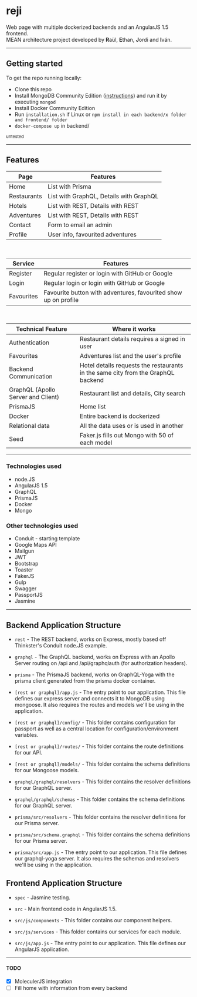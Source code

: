 # reji

Web page with multiple dockerized backends and an AngularJS 1.5 frontend.  
MEAN architecture project developed by **R**aül, **E**than, **J**ordi and **I**ván.

---

## Getting started

To get the repo running locally:

- Clone this repo
- Install MongoDB Community Edition ([instructions](https://docs.mongodb.com/manual/installation/#tutorials)) and run it by executing `mongod`
- Install Docker Community Edition
- Run `installation.sh` if Linux or `npm install in each backend/x folder and frontend/ folder`
- `docker-compose up` in backend/

<small>untested</small>

---

## Features

| Page | Features |
| - | - |
| Home | List with Prisma |
| Restaurants | List with GraphQL, Details with GraphQL |
| Hotels | List with REST, Details with REST |
| Adventures | List with REST, Details with REST |
| Contact | Form to email an admin |
| Profile | User info, favourited adventures |

<br>

| Service | Features |
| - | - |
| Register | Regular register or login with GitHub or Google |
| Login | Regular login or login with GitHub or Google |
| Favourites | Favourite button with adventures, favourited show up on profile |

<br>

| Technical Feature | Where it works |
| - | - |
| Authentication | Restaurant details requires a signed in user |
| Favourites | Adventures list and the user's profile |
| Backend Communication | Hotel details requests the restaurants in the same city from the GraphQL backend |
| GraphQL (Apollo Server and Client) | Restaurant list and details, City search |
| PrismaJS | Home list |
| Docker | Entire backend is dockerized |
| Relational data | All the data uses or is used in another |
| Seed | Faker.js fills out Mongo with 50 of each model |

---

### Technologies used

* node.JS
* AngularJS 1.5
* GraphQL
* PrismaJS
* Docker
* Mongo

### Other technologies used

* Conduit - starting template
* Google Maps API
* Mailgun
* JWT 
* Bootstrap
* Toaster
* FakerJS
* Gulp
* Swagger
* PassportJS
* Jasmine

---

## Backend Application Structure

- `rest` - The REST backend, works on Express, mostly based off Thinkster's Conduit node.JS example.
- `graphql` - The GraphQL backend, works on Express with an Apollo Server routing on /api and /api/graphqlauth (for authorization headers).
- `prisma` - The PrismaJS backend, works on GraphQL-Yoga with the prisma client generated from the prisma docker container.

- `[rest or graphql]/app.js` - The entry point to our application. This file defines our express server and connects it to MongoDB using mongoose. It also requires the routes and models we'll be using in the application.
- `[rest or graphql]/config/` - This folder contains configuration for passport as well as a central location for configuration/environment variables.
- `[rest or graphql]/routes/` - This folder contains the route definitions for our API.
- `[rest or graphql]/models/` - This folder contains the schema definitions for our Mongoose models.
- `graphql/graphql/resolvers` - This folder contains the resolver definitions for our GraphQL server.
- `graphql/graphql/schemas` - This folder contains the schema definitions for our GraphQL server.
- `prisma/src/resolvers` - This folder contains the resolver definitions for our Prisma server.
- `prisma/src/schema.graphql` - This folder contains the schema definitions for our Prisma server.
- `prisma/src/app.js` - The entry point to our application. This file defines our graphql-yoga server. It also requires the schemas and resolvers we'll be using in the application.

## Frontend Application Structure

- `spec` - Jasmine testing.
- `src` - Main frontend code in AngularJS 1.5.

- `src/js/components` - This folder contains our component helpers.
- `src/js/services` - This folder contains our services for each module.
- `src/js/app.js` - The entry point to our application. This file defines our AngularJS application.

---

#### TODO 
- [x] MoleculerJS integration
- [ ] Fill home with information from every backend
